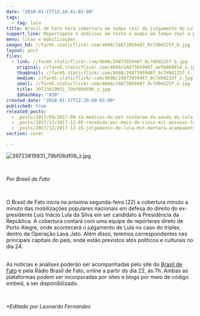 ```yaml
---
date: "2018-01-17T12:16:41-02:00"
tags:
  - tag: lula
title: Brasil de Fato terá cobertura em tempo real do julgamento do Lula
support_line: Reportagens e análises em texto e áudio em tempo real a partir do dia 22.
menu: lutas e mobilizações
images_hd: //farm5.staticflickr.com/4608/24873959487_0c7d9d225f_b.jpg
layout: post
files:
  - link: //farm5.staticflickr.com/4608/24873959487_0c7d9d225f_b.jpg
    original: //farm5.staticflickr.com/4608/24873959487_ae5b66981d_o.jpg
    thumbnail: //farm5.staticflickr.com/4608/24873959487_0c7d9d225f_t.jpg
    medium: //farm5.staticflickr.com/4608/24873959487_0c7d9d225f_z.jpg
    small: //farm5.staticflickr.com/4608/24873959487_0c7d9d225f_n.jpg
    title: 39723819931_79bf08df06_z.jpg
    $$hashKey: "030"
created_date: "2018-01-17T12:20:00-02:00"
published: true
releated_posts:
  - _posts/2017/09/2017-09-15-medicos-do-mst-cuidaram-da-saude-de-lula-durante-a-caravana-pelo-nordeste.md
  - _posts/2017/12/2017-12-05-recebido-por-mais-de-cinco-mil-pessoas-lula-inicia-nova-fase-da-caravana-em-vitoria-es.md
  - _posts/2017/12/2017-12-15-julgamento-de-lula-mst-montara-acampamento-em-porto-alegre.md
section: cover

---
```

<p><img alt="39723819931_79bf08df06_z.jpg" src="//farm5.staticflickr.com/4608/24873959487_0c7d9d225f_b.jpg" /></p>

<p>&nbsp;</p>

<p><em>Por Brasil de Fato</em></p>

<p>&nbsp;</p>

<p>O Brasil de Fato inicia na pr&oacute;xima segunda-feira (22) a cobertura minuto a minuto das mobiliza&ccedil;&otilde;es populares nacionais em defesa do direito do ex-presidente Luiz In&aacute;cio Lula da Silva em ser candidato &agrave; Presid&ecirc;ncia da Rep&uacute;blica. A cobertura contar&aacute; com uma equipe de rep&oacute;rteres direto de Porto Alegre, onde acontecer&aacute; o julgamento de Lula no caso do tr&iacute;plex, dentro da Opera&ccedil;&atilde;o Lava Jato. Al&eacute;m disso, teremos correspondentes nas principais capitais do pa&iacute;s, onde est&atilde;o previstos atos pol&iacute;ticos e culturais no dia 24.</p>

<p><br />
As not&iacute;cias e an&aacute;lises poder&atilde;o ser acompanhadas pelo site do <a href="https://www.brasildefato.com.br/">Brasil de Fato</a> e pela R&aacute;dio Brasil de Fato, online a partir do dia 22, &agrave;s 7h. Ambas as plataformas podem ser incorporadas por sites e blogs por meio de c&oacute;digo embed, a ser disponibilizado.</p>

<p>&nbsp;</p>

<p><em>*Editado por Leonardo Fernandes</em></p>
